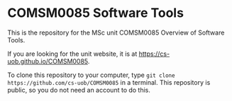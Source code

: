 # COMSM0085 Software Tools

This is the repository for the MSc unit COMSM0085 Overview of Software Tools.

If you are looking for the unit website, it is at https://cs-uob.github.io/COMSM0085.

To clone this repository to your computer, type `git clone https://github.com/cs-uob/COMSM0085` in a terminal.
This repository is public, so you do not need an account to do this.
